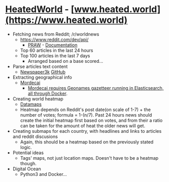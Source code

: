 # [HeatedWorld](https://www.heated.world) - [www.heated.world](https://www.heated.world)
* Fetching news from Reddit; /r/worldnews
  * https://www.reddit.com/dev/api/
    * [PRAW](https://github.com/praw-dev/praw) - [Documentation](https://praw.readthedocs.io/en/latest/)
  * Top 60 articles in the last 24 hours
  * Top 100 articles in the last 7 days
    * Arranged based on a base scored...
* Parse articles text content
  * [Newspaper3k](https://newspaper.readthedocs.io/en/latest/) [GitHub](https://github.com/codelucas/newspaper)
* Extracting geographical info
  * [Mordecai](https://github.com/openeventdata/mordecai)
    * [Mordecai requires Geonames gazetteer running in Elasticsearch, all through Docker](https://github.com/openeventdata/mordecai#installation-and-requirements).
* Creating world heatmap
  * [Datamaps](http://datamaps.github.io/)
  * Heatmap depends on Reddit's post date(on scale of 1-7) + the number of votes; formula = 1-(n/7). Past 24 hours news should create the initial heatmap first based on votes, and from their a ratio can be taken for the amount of heat the older news will get.
* Creating submaps for each country, with headlines and links to articles and reddit discusions
  * Again, this should be a heatmap based on the previously stated logic.
* Potential ideas
  * Tags' maps, not just location maps. Doesn't have to be a heatmap though.
* Digital Ocean
  * Python3 and Docker...
